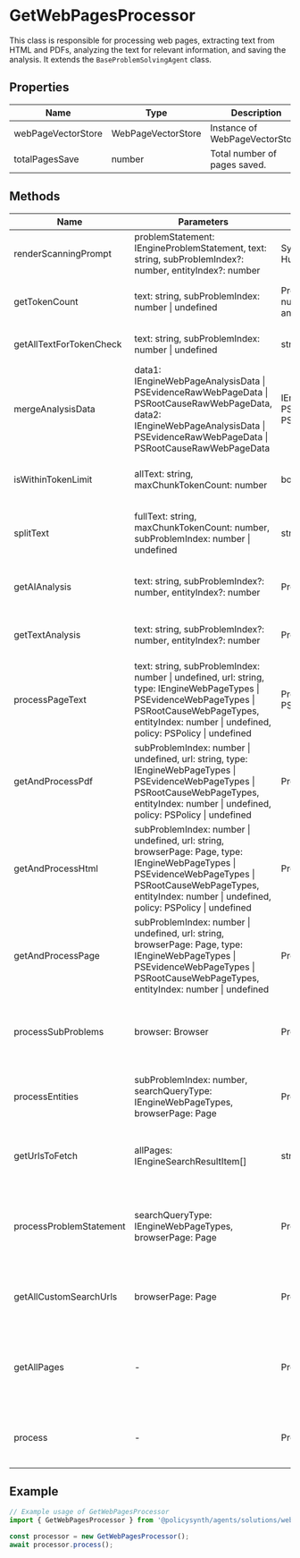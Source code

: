 # GetWebPagesProcessor

This class is responsible for processing web pages, extracting text from HTML and PDFs, analyzing the text for relevant information, and saving the analysis. It extends the `BaseProblemSolvingAgent` class.

## Properties

| Name                | Type                          | Description                                   |
|---------------------|-------------------------------|-----------------------------------------------|
| webPageVectorStore  | WebPageVectorStore            | Instance of WebPageVectorStore.               |
| totalPagesSave      | number                        | Total number of pages saved.                  |

## Methods

| Name                      | Parameters                                                                                                      | Return Type                        | Description                                                                 |
|---------------------------|-----------------------------------------------------------------------------------------------------------------|------------------------------------|-----------------------------------------------------------------------------|
| renderScanningPrompt      | problemStatement: IEngineProblemStatement, text: string, subProblemIndex?: number, entityIndex?: number         | SystemMessage[] \| HumanMessage[] | Renders the scanning prompt for AI analysis.                                 |
| getTokenCount             | text: string, subProblemIndex: number \| undefined                                                              | Promise<{ totalTokenCount: number; promptTokenCount: any; }> | Calculates the token count for a given text.                                |
| getAllTextForTokenCheck   | text: string, subProblemIndex: number \| undefined                                                              | string                             | Gets all text for token check.                                               |
| mergeAnalysisData         | data1: IEngineWebPageAnalysisData \| PSEvidenceRawWebPageData \| PSRootCauseRawWebPageData, data2: IEngineWebPageAnalysisData \| PSEvidenceRawWebPageData \| PSRootCauseRawWebPageData | IEngineWebPageAnalysisData \| PSEvidenceRawWebPageData \| PSRootCauseRawWebPageData | Merges two sets of analysis data.                                            |
| isWithinTokenLimit        | allText: string, maxChunkTokenCount: number                                                                     | boolean                            | Checks if the text is within the token limit.                                |
| splitText                 | fullText: string, maxChunkTokenCount: number, subProblemIndex: number \| undefined                             | string[]                           | Splits the text into manageable chunks for analysis.                         |
| getAIAnalysis             | text: string, subProblemIndex?: number, entityIndex?: number                                                    | Promise<IEngineWebPageAnalysisData> | Gets AI analysis for the given text.                                         |
| getTextAnalysis           | text: string, subProblemIndex?: number, entityIndex?: number                                                    | Promise<IEngineWebPageAnalysisData> | Performs text analysis on the given text.                                    |
| processPageText           | text: string, subProblemIndex: number \| undefined, url: string, type: IEngineWebPageTypes \| PSEvidenceWebPageTypes \| PSRootCauseWebPageTypes, entityIndex: number \| undefined, policy: PSPolicy \| undefined | Promise<void \| PSRefinedRootCause[]> | Processes the text of a web page.                                            |
| getAndProcessPdf          | subProblemIndex: number \| undefined, url: string, type: IEngineWebPageTypes \| PSEvidenceWebPageTypes \| PSRootCauseWebPageTypes, entityIndex: number \| undefined, policy: PSPolicy \| undefined | Promise<void>                      | Fetches and processes a PDF document from a given URL.                       |
| getAndProcessHtml         | subProblemIndex: number \| undefined, url: string, browserPage: Page, type: IEngineWebPageTypes \| PSEvidenceWebPageTypes \| PSRootCauseWebPageTypes, entityIndex: number \| undefined, policy: PSPolicy \| undefined | Promise<void>                      | Fetches and processes an HTML page from a given URL.                         |
| getAndProcessPage         | subProblemIndex: number \| undefined, url: string, browserPage: Page, type: IEngineWebPageTypes \| PSEvidenceWebPageTypes \| PSRootCauseWebPageTypes, entityIndex: number \| undefined | Promise<boolean>                   | Determines the type of page (PDF or HTML) and processes it accordingly.      |
| processSubProblems        | browser: Browser                                                                                                 | Promise<void>                      | Processes sub-problems by fetching and analyzing web pages.                  |
| processEntities           | subProblemIndex: number, searchQueryType: IEngineWebPageTypes, browserPage: Page                                | Promise<void>                      | Processes entities by fetching and analyzing web pages.                      |
| getUrlsToFetch            | allPages: IEngineSearchResultItem[]                                                                              | string[]                           | Extracts URLs to fetch from search result items.                             |
| processProblemStatement   | searchQueryType: IEngineWebPageTypes, browserPage: Page                                                          | Promise<void>                      | Processes the problem statement by fetching and analyzing web pages.        |
| getAllCustomSearchUrls    | browserPage: Page                                                                                                | Promise<void>                      | Fetches and processes custom search URLs.                                    |
| getAllPages               | -                                                                                                                | Promise<void>                      | Orchestrates the fetching and processing of all relevant web pages.          |
| process                   | -                                                                                                                | Promise<void>                      | Main method to start the web pages processing.                               |

## Example

```javascript
// Example usage of GetWebPagesProcessor
import { GetWebPagesProcessor } from '@policysynth/agents/solutions/web/getWebPages.js';

const processor = new GetWebPagesProcessor();
await processor.process();
```